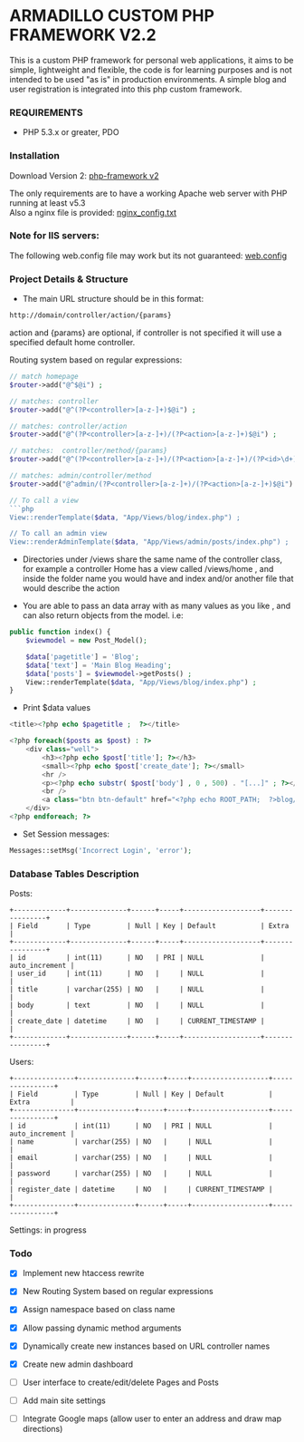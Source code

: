 # ARMADILLO CUSTOM PHP FRAMEWORK V2.2

This is a custom PHP framework for personal web applications, it aims to be simple, lightweight and flexible, the code is for learning purposes and is not intended to be used "as is" in production environments.
A simple blog and user registration is integrated into this php custom framework.


### REQUIREMENTS
- PHP 5.3.x or greater, PDO

### Installation

Download Version 2:
[php-framework v2](https://github.com/jcadima/php-custom-framework-v2/archive/master.zip)

The only requirements are to have a working Apache web server with PHP running at least v5.3<br>
Also a nginx file is provided:  [nginx_config.txt](https://github.com/jcadima/php-custom-framework-v2/blob/master/nginx_config.txt)

### Note for IIS servers: 
The following web.config file may work but its not guaranteed: [web.config](https://github.com/jcadima/php-custom-framework-v2/blob/master/web.config.txt)

### Project Details & Structure
- The main URL structure should be in this format: 
```bash
http://domain/controller/action/{params}
```
action and {params} are optional, if controller is not specified it will use a specified default home controller.

Routing system based on regular expressions:

```php
// match homepage
$router->add("@^$@i") ;

// matches: controller
$router->add("@^(?P<controller>[a-z-]+)$@i") ;

// matches: controller/action
$router->add("@^(?P<controller>[a-z-]+)/(?P<action>[a-z-]+)$@i") ;

// matches:  controller/method/{params}
$router->add("@^(?P<controller>[a-z-]+)/(?P<action>[a-z-]+)/(?P<id>\d+)$@i") ;

// matches: admin/controller/method
$router->add("@^admin/(?P<controller>[a-z-]+)/(?P<action>[a-z-]+)$@i") ;
```

```php
// To call a view
```php
View::renderTemplate($data, "App/Views/blog/index.php") ;

// To call an admin view
View::renderAdminTemplate($data, "App/Views/admin/posts/index.php") ;
```

- Directories under /views share the same name of the controller class, for example a controller Home has a view called /views/home , and inside the folder name you would have and index and/or another file that would describe the action

- You are able to pass an data array with as many values as you like , and can also return objects from the model. i.e: 
```php
public function index() {
	$viewmodel = new Post_Model();

	$data['pagetitle'] = 'Blog';
	$data['text'] = 'Main Blog Heading';		
	$data['posts'] = $viewmodel->getPosts() ;	
    View::renderTemplate($data, "App/Views/blog/index.php") ;
}
```

- Print $data values
```php
<title><?php echo $pagetitle ;  ?></title>

<?php foreach($posts as $post) : ?>
	<div class="well">
		<h3><?php echo $post['title']; ?></h3>
		<small><?php echo $post['create_date']; ?></small>
		<hr />
		<p><?php echo substr( $post['body'] , 0 , 500) . "[...]" ; ?></p>
		<br />
		<a class="btn btn-default" href="<?php echo ROOT_PATH;  ?>blog/view/<?php echo $post['id']; ?>">Read More</a>
	</div>
<?php endforeach; ?>
```

- Set Session messages:
```php
Messages::setMsg('Incorrect Login', 'error');
```

### Database Tables Description
Posts:
```mysql
+-------------+--------------+------+-----+-------------------+----------------+
| Field       | Type         | Null | Key | Default           | Extra          |
+-------------+--------------+------+-----+-------------------+----------------+
| id          | int(11)      | NO   | PRI | NULL              | auto_increment |
| user_id     | int(11)      | NO   |     | NULL              |                |
| title       | varchar(255) | NO   |     | NULL              |                |
| body        | text         | NO   |     | NULL              |                |
| create_date | datetime     | NO   |     | CURRENT_TIMESTAMP |                |
+-------------+--------------+------+-----+-------------------+----------------+
```

Users:
```mysql
+---------------+--------------+------+-----+-------------------+----------------+
| Field         | Type         | Null | Key | Default           | Extra          |
+---------------+--------------+------+-----+-------------------+----------------+
| id            | int(11)      | NO   | PRI | NULL              | auto_increment |
| name          | varchar(255) | NO   |     | NULL              |                |
| email         | varchar(255) | NO   |     | NULL              |                |
| password      | varchar(255) | NO   |     | NULL              |                |
| register_date | datetime     | NO   |     | CURRENT_TIMESTAMP |                |
+---------------+--------------+------+-----+-------------------+----------------+
```

Settings:
in progress


### Todo

* [x] Implement new htaccess rewrite
* [x] New Routing System based on regular expressions
* [x] Assign namespace based on class name
* [x] Allow passing dynamic method arguments
* [x] Dynamically create new instances based on URL controller names
* [X] Create new admin dashboard 
* [ ] User interface to create/edit/delete Pages and Posts
* [ ] Add main site settings
* [ ] Integrate Google maps (allow user to enter an address and draw map directions)






